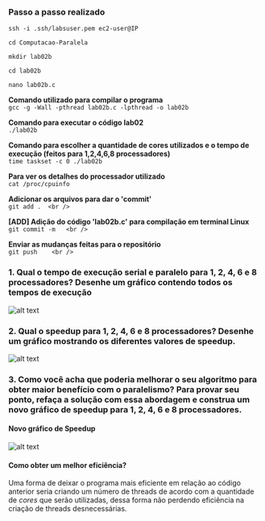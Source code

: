 ### Passo a passo realizado
```
ssh -i .ssh/labsuser.pem ec2-user@IP

cd Computacao-Paralela

mkdir lab02b

cd lab02b

nano lab02b.c
```

**Comando utilizado para compilar o programa** <br />
```gcc -g -Wall -pthread lab02b.c -lpthread -o lab02b ```

**Comando para executar o código lab02** <br />
```./lab02b```

**Comando para escolher a quantidade de cores utilizados e o tempo de execução (feitos para 1,2,4,6,8 processadores)** <br />
```time taskset -c 0 ./lab02b ```

**Para ver os detalhes do processador utilizado** <br />
```cat /proc/cpuinfo```

**Adicionar os arquivos para dar o 'commit'**<br />
```git add .  <br />```

**[ADD] Adição do código 'lab02b.c' para compilação em terminal Linux** <br />
```git commit -m   <br />```

 **Enviar as mudanças feitas para o repositório**  <br />
```git push    <br />```


### 1. Qual o tempo de execução serial e paralelo para 1, 2, 4, 6 e 8 processadores? Desenhe um gráfico contendo todos os tempos de execução
![alt text](assets\tempo_execucao.png)

### 2. Qual o speedup para 1, 2, 4, 6 e 8 processadores? Desenhe um gráfico mostrando os diferentes valores de speedup.
![alt text](assets\tempo_speedup.png)

### 3. Como você acha que poderia melhorar o seu algoritmo para obter maior benefício com o paralelismo? Para provar seu ponto, refaça a solução com essa abordagem e construa um novo gráfico de speedup para 1, 2, 4, 6 e 8 processadores.

#### Novo gráfico de Speedup 
![alt text](assets\tempo_speedup_novo.png)

#### Como obter um melhor eficiência? 
Uma forma de deixar o programa mais eficiente em relação ao código anterior seria criando um número de threads de acordo com a quantidade de *cores* que serão utilizadas, dessa forma não perdendo eficiência na criação de threads desnecessárias. 

